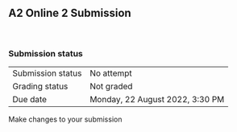 <h2>A2 Online 2 Submission</h2> <br />

<h3>Submission status</h3><table>
<tbody><tr>
<td>Submission status</td>
<td>No attempt</td>
</tr>
<tr>
<td>Grading status</td>
<td>Not graded</td>
</tr>
<tr>
<td>Due date</td>
<td>Monday, 22 August 2022, 3:30 PM</td>
</tr>

</tbody>
</table>



Make changes to your submission



